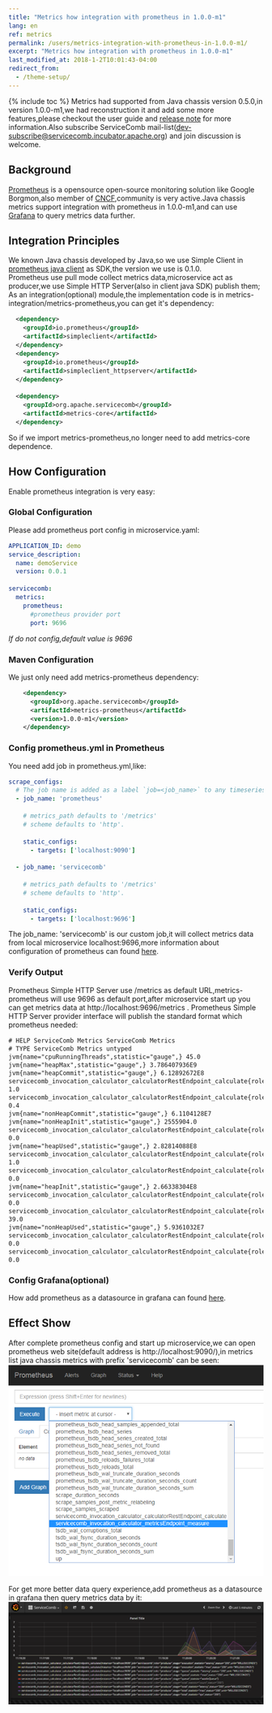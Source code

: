 ```yaml
---
title: "Metrics how integration with prometheus in 1.0.0-m1"
lang: en
ref: metrics
permalink: /users/metrics-integration-with-prometheus-in-1.0.0-m1/
excerpt: "Metrics how integration with prometheus in 1.0.0-m1"
last_modified_at: 2018-1-2T10:01:43-04:00
redirect_from:
  - /theme-setup/
---
```


{% include toc %}
Metrics had supported from Java chassis version 0.5.0,in version 1.0.0-m1,we had reconstruction it and add some more features,please checkout the user guide and [release note](https://github.com/apache/incubator-servicecomb-java-chassis/releases) for more information.Also subscribe ServiceComb mail-list(dev-subscribe@servicecomb.incubator.apache.org) and join discussion is welcome.

## Background
[Prometheus](http://www.prometheus.io/) is a opensource open-source monitoring solution like Google Borgmon,also member of [CNCF](https://www.cncf.io/),community is very active.Java chassis metrics support integration with prometheus in 1.0.0-m1,and can use [Grafana](https://grafana.com/) to query metrics data further.

## Integration Principles
We known Java chassis developed by Java,so we use Simple Client in  [prometheus java client](https://github.com/prometheus/client_java) as SDK,the version we use is 0.1.0.  
Prometheus use pull mode collect metrics data,microservice act as producer,we use Simple HTTP Server(also in client java SDK) publish them;  
As an integration(optional) module,the implementation code is in metrics-integration/metrics-prometheus,you can get it's dependency:  
```xml
  <dependency>
    <groupId>io.prometheus</groupId>
    <artifactId>simpleclient</artifactId>
  </dependency>
  <dependency>
    <groupId>io.prometheus</groupId>
    <artifactId>simpleclient_httpserver</artifactId>
  </dependency>

  <dependency>
    <groupId>org.apache.servicecomb</groupId>
    <artifactId>metrics-core</artifactId>
  </dependency>
```
So if we import metrics-prometheus,no longer need to add metrics-core dependence.

## How Configuration
Enable prometheus integration is very easy:
### Global Configuration
Please add prometheus port config in microservice.yaml:  
```yaml 
APPLICATION_ID: demo
service_description:
  name: demoService
  version: 0.0.1

servicecomb:
  metrics:
    prometheus:
      #prometheus provider port
      port: 9696
```
*If do not config,default value is 9696*
### Maven Configuration
We just only need add metrics-prometheus dependency:   
```xml
    <dependency>
      <groupId>org.apache.servicecomb</groupId>
      <artifactId>metrics-prometheus</artifactId>
      <version>1.0.0-m1</version>
    </dependency>
```
### Config prometheus.yml in Prometheus
You need add job in prometheus.yml,like:
```yaml 
scrape_configs:
  # The job name is added as a label `job=<job_name>` to any timeseries scraped from this config.
  - job_name: 'prometheus'

    # metrics_path defaults to '/metrics'
    # scheme defaults to 'http'.

    static_configs:
      - targets: ['localhost:9090']

  - job_name: 'servicecomb'

    # metrics_path defaults to '/metrics'
    # scheme defaults to 'http'.

    static_configs:
      - targets: ['localhost:9696']
```
The job_name: 'servicecomb' is our custom job,it will collect metrics data from local microservice localhost:9696,more information about configuration of prometheus can found [here](https://prometheus.io/docs/prometheus/latest/configuration/configuration/).  

### Verify Output
Prometheus Simple HTTP Server use /metrics as default URL,metrics-prometheus will use 9696 as default port,after microservice start up you can get metrics data at http://localhost:9696/metrics . 
Prometheus Simple HTTP Server provider interface will publish the standard format which prometheus needed:
```text
# HELP ServiceComb Metrics ServiceComb Metrics
# TYPE ServiceComb Metrics untyped
jvm{name="cpuRunningThreads",statistic="gauge",} 45.0
jvm{name="heapMax",statistic="gauge",} 3.786407936E9
jvm{name="heapCommit",statistic="gauge",} 6.12892672E8
servicecomb_invocation_calculator_calculatorRestEndpoint_calculate{role="producer",stage="total",statistic="max",status="200",unit="MILLISECONDS",} 1.0
servicecomb_invocation_calculator_calculatorRestEndpoint_calculate{role="producer",stage="total",statistic="tps",status="200",} 0.4
jvm{name="nonHeapCommit",statistic="gauge",} 6.1104128E7
jvm{name="nonHeapInit",statistic="gauge",} 2555904.0
servicecomb_invocation_calculator_calculatorRestEndpoint_calculate{role="producer",stage="execution",statistic="max",status="200",unit="MILLISECONDS",} 0.0
jvm{name="heapUsed",statistic="gauge",} 2.82814088E8
servicecomb_invocation_calculator_calculatorRestEndpoint_calculate{role="producer",stage="total",statistic="latency",status="200",unit="MILLISECONDS",} 1.0
servicecomb_invocation_calculator_calculatorRestEndpoint_calculate{role="producer",stage="execution",statistic="latency",status="200",unit="MILLISECONDS",} 0.0
jvm{name="heapInit",statistic="gauge",} 2.66338304E8
servicecomb_invocation_calculator_calculatorRestEndpoint_calculate{role="producer",stage="queue",statistic="waitInQueue",} 0.0
servicecomb_invocation_calculator_calculatorRestEndpoint_calculate{role="producer",stage="total",statistic="count",status="200",} 39.0
jvm{name="nonHeapUsed",statistic="gauge",} 5.9361032E7
servicecomb_invocation_calculator_calculatorRestEndpoint_calculate{role="producer",stage="queue",statistic="latency",status="200",unit="MILLISECONDS",} 0.0
servicecomb_invocation_calculator_calculatorRestEndpoint_calculate{role="producer",stage="queue",statistic="max",status="200",unit="MILLISECONDS",} 0.0
```

### Config Grafana(optional)
How add prometheus as a datasource in grafana can found [here](https://prometheus.io/docs/visualization/grafana/).  
## Effect Show
After complete prometheus config and start up microservice,we can open prometheus web site(default address is http://localhost:9090/),in metrics list java chassis metrics with prefix 'servicecomb' can be seen:
![MetricsInPrometheus](/assets/images/MetricsInPrometheus.png)  

For get more better data query experience,add prometheus as a datasource in grafana then query metrics data by it:  
![MetricsInGrafana](/assets/images/MetricsInGrafana.png)  